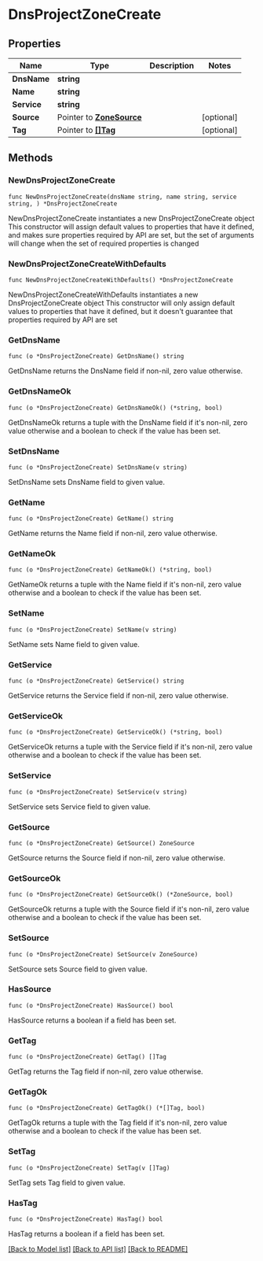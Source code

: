 # DnsProjectZoneCreate

## Properties

Name | Type | Description | Notes
------------ | ------------- | ------------- | -------------
**DnsName** | **string** |  | 
**Name** | **string** |  | 
**Service** | **string** |  | 
**Source** | Pointer to [**ZoneSource**](ZoneSource.md) |  | [optional] 
**Tag** | Pointer to [**[]Tag**](Tag.md) |  | [optional] 

## Methods

### NewDnsProjectZoneCreate

`func NewDnsProjectZoneCreate(dnsName string, name string, service string, ) *DnsProjectZoneCreate`

NewDnsProjectZoneCreate instantiates a new DnsProjectZoneCreate object
This constructor will assign default values to properties that have it defined,
and makes sure properties required by API are set, but the set of arguments
will change when the set of required properties is changed

### NewDnsProjectZoneCreateWithDefaults

`func NewDnsProjectZoneCreateWithDefaults() *DnsProjectZoneCreate`

NewDnsProjectZoneCreateWithDefaults instantiates a new DnsProjectZoneCreate object
This constructor will only assign default values to properties that have it defined,
but it doesn't guarantee that properties required by API are set

### GetDnsName

`func (o *DnsProjectZoneCreate) GetDnsName() string`

GetDnsName returns the DnsName field if non-nil, zero value otherwise.

### GetDnsNameOk

`func (o *DnsProjectZoneCreate) GetDnsNameOk() (*string, bool)`

GetDnsNameOk returns a tuple with the DnsName field if it's non-nil, zero value otherwise
and a boolean to check if the value has been set.

### SetDnsName

`func (o *DnsProjectZoneCreate) SetDnsName(v string)`

SetDnsName sets DnsName field to given value.


### GetName

`func (o *DnsProjectZoneCreate) GetName() string`

GetName returns the Name field if non-nil, zero value otherwise.

### GetNameOk

`func (o *DnsProjectZoneCreate) GetNameOk() (*string, bool)`

GetNameOk returns a tuple with the Name field if it's non-nil, zero value otherwise
and a boolean to check if the value has been set.

### SetName

`func (o *DnsProjectZoneCreate) SetName(v string)`

SetName sets Name field to given value.


### GetService

`func (o *DnsProjectZoneCreate) GetService() string`

GetService returns the Service field if non-nil, zero value otherwise.

### GetServiceOk

`func (o *DnsProjectZoneCreate) GetServiceOk() (*string, bool)`

GetServiceOk returns a tuple with the Service field if it's non-nil, zero value otherwise
and a boolean to check if the value has been set.

### SetService

`func (o *DnsProjectZoneCreate) SetService(v string)`

SetService sets Service field to given value.


### GetSource

`func (o *DnsProjectZoneCreate) GetSource() ZoneSource`

GetSource returns the Source field if non-nil, zero value otherwise.

### GetSourceOk

`func (o *DnsProjectZoneCreate) GetSourceOk() (*ZoneSource, bool)`

GetSourceOk returns a tuple with the Source field if it's non-nil, zero value otherwise
and a boolean to check if the value has been set.

### SetSource

`func (o *DnsProjectZoneCreate) SetSource(v ZoneSource)`

SetSource sets Source field to given value.

### HasSource

`func (o *DnsProjectZoneCreate) HasSource() bool`

HasSource returns a boolean if a field has been set.

### GetTag

`func (o *DnsProjectZoneCreate) GetTag() []Tag`

GetTag returns the Tag field if non-nil, zero value otherwise.

### GetTagOk

`func (o *DnsProjectZoneCreate) GetTagOk() (*[]Tag, bool)`

GetTagOk returns a tuple with the Tag field if it's non-nil, zero value otherwise
and a boolean to check if the value has been set.

### SetTag

`func (o *DnsProjectZoneCreate) SetTag(v []Tag)`

SetTag sets Tag field to given value.

### HasTag

`func (o *DnsProjectZoneCreate) HasTag() bool`

HasTag returns a boolean if a field has been set.


[[Back to Model list]](../README.md#documentation-for-models) [[Back to API list]](../README.md#documentation-for-api-endpoints) [[Back to README]](../README.md)



